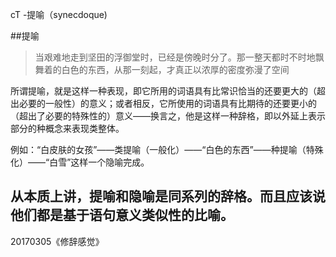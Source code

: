 cT -提喻（synecdoque)

##提喻

>当艰难地走到坚田的浮御堂时，已经是傍晚时分了。那一整天都时不时地飘舞着的白色的东西，从那一刻起，才真正以浓厚的密度弥漫了空间

所谓提喻，就是这样一种表现，即它所用的词语具有比常识恰当的还要更大的（超出必要的一般性）的意义；或者相反，它所使用的词语具有比期待的还要更小的（超出了必要的特殊性的）意义——换言之，他是这样一种辞格，即以外延上表示部分的种概念来表现类整体。

例如：“白皮肤的女孩”——类提喻（一般化）——“白色的东西”——种提喻（特殊化）——“白雪”这样一个隐喻完成。

从本质上讲，提喻和隐喻是同系列的辞格。而且应该说他们都是基于语句意义类似性的比喻。
-----------
20170305《修辞感觉》
